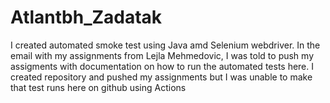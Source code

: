 # Atlantbh_Zadatak
I created automated smoke test using Java amd Selenium webdriver.
In the email with my assignments from Lejla Mehmedovic, I was told to push my assigments with documentation on how to run the automated tests here. I created repository and pushed my assignments but I was unable to make that test runs here on github using Actions
